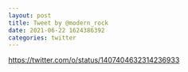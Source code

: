 ```yaml
--- 
layout: post 
title: Tweet by @modern_rock 
date: 2021-06-22 1624386392 
categories: twitter 
--- 
```

https://twitter.com/o/status/1407404632314236933